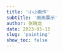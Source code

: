 ```yaml
---
title: '小小画作'
subtitle: '画画展示'
author: 张晓龙
date: 2023-05-15
slug: 'painting'
show_toc: false
---
```


